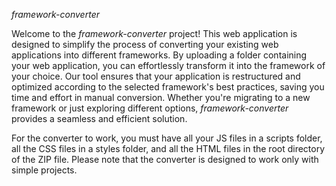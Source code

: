 *framework-converter*

Welcome to the *framework-converter* project! This web application is designed to simplify the process of converting your existing web applications into different frameworks. By uploading a folder containing your web application, you can effortlessly transform it into the framework of your choice. Our tool ensures that your application is restructured and optimized according to the selected framework's best practices, saving you time and effort in manual conversion. Whether you're migrating to a new framework or just exploring different options, *framework-converter* provides a seamless and efficient solution.

For the converter to work, you must have all your JS files in a scripts folder, all the CSS files in a styles folder, and all the HTML files in the root directory of the ZIP file. 
Please note that the converter is designed to work only with simple projects.